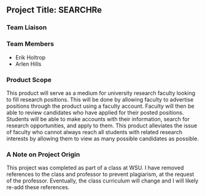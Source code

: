 ## Project Title: SEARCHRe
### Team Liaison
### Team Members 
* Erik Holtrop
* Arlen Hills

### Product Scope
This product will serve as a medium for university research faculty looking to fill research positions. This will be done by allowing faculty to advertise positions through the product using a faculty account. Faculty will then be able to review candidates who have applied for their posted positions. Students will be able to make accounts with their information, search for research opportunities, and apply to them. This product alleviates the issue of faculty who cannot always reach all students with related research interests by allowing them to view as many possible candidates as possible.

### A Note on Project Origin
This project was completed as part of a class at WSU. I have removed references to the class and professor to prevent plagiarism, at the request of the professor. Eventually, the class curriculum will change and I will likely re-add these references.
